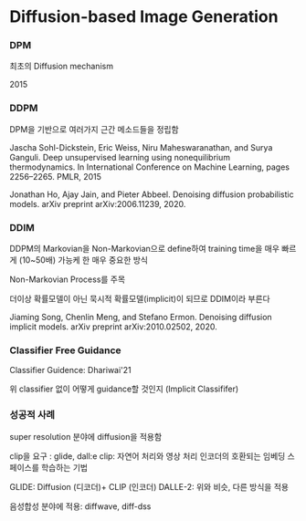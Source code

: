 # Diffusion-based Image Generation

### DPM

최초의 Diffusion mechanism 

2015

### DDPM

DPM을 기반으로 여러가지 근간 메소드들을 정립함 

Jascha Sohl-Dickstein, Eric Weiss, Niru Maheswaranathan,
and Surya Ganguli. Deep unsupervised learning using
nonequilibrium thermodynamics. In International Conference on Machine Learning, pages 2256–2265. PMLR, 2015

Jonathan Ho, Ajay Jain, and Pieter Abbeel. Denoising diffusion probabilistic models. arXiv preprint arXiv:2006.11239,
2020.



### DDIM

DDPM의 Markovian을 Non-Markovian으로 define하여 training time을 매우 빠르게 (10~50배) 가능케 한 매우 중요한 방식 

Non-Markovian Process를 주목

더이상 확률모델이 아닌 묵시적 확률모델(implicit)이 되므로 DDIM이라 부른다

Jiaming Song, Chenlin Meng, and Stefano Ermon. Denoising
diffusion implicit models. arXiv preprint arXiv:2010.02502,
2020.


### Classifier Free Guidance 


Classifier Guidence: Dhariwai'21

위 classifier 없이 어떻게 guidance할 것인지 (Implicit Classififer)


### 성공적 사례

super resolution 분야에 diffusion을 적용함 

clip을 요구 : glide, dall:e
clip: 자연어 처리와 영상 처리 인코더의 호환되는 임베딩 스페이스를 학습하는 기법 

GLIDE: Diffusion (디코더)+ CLIP (인코더)
DALLE-2: 위와 비슷, 다른 방식을 적용 

음성합성 분야에 적용: diffwave, diff-dss






